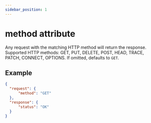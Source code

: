 ```yaml
---
sidebar_position: 1
---
```

# method attribute

Any request with the matching HTTP method will return the response. Supported HTTP methods: GET, PUT, DELETE, POST, HEAD, TRACE, PATCH, CONNECT, OPTIONS.
If omitted, defaults to ```GET```.

## Example
```json
{
  "request": {
	  "method": "GET"
  },
  "response": {
	  "status": "OK"
  }
}
```